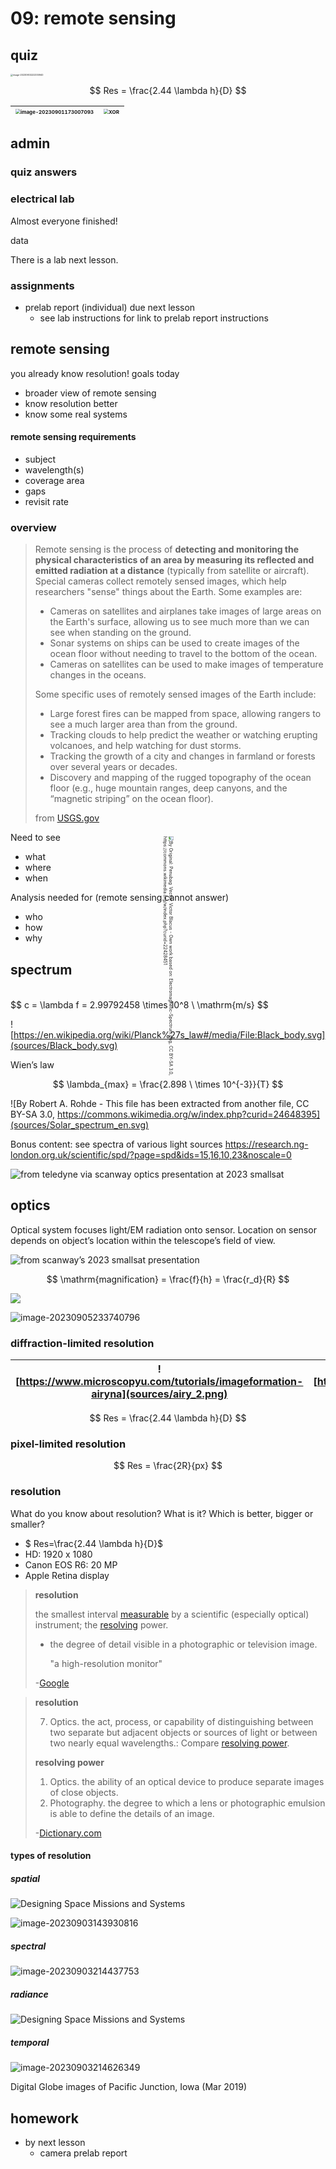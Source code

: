 # 09: remote sensing

## quiz

[1]: # (What is the name of the shape below? How is it related to resolution?)

<img src="sources/airy_disk.png" alt="image-20230903222330940" style="zoom:25%;" />

[1]: # (Calculate the diffraction-limited resolution for the visible-light sensor on Planet Labs’ Dove spacecraft. Dove is a 3U Cubesat. Altitude: 475 km. List your assumptions.)

$$
Res = \frac{2.44 \lambda h}{D}
$$

| <img src="sources/dove.png" alt="image-20230901173007093" style="zoom:50%;" /> | <img src="sources/visible_spectrum.svg" alt="XOR" style="zoom:50%;" /> |
| ------------------------------------------------------------ | ------------------------------------------------------------ |

## admin

### quiz answers

### electrical lab

Almost everyone finished!

data

There is a lab next lesson. 

### assignments

- prelab report (individual) due next lesson
  - see lab instructions for link to prelab report instructions
  



## remote sensing

you already know resolution! goals today

- broader view of remote sensing
- know resolution better
- know some real systems



#### remote sensing requirements

- subject
- wavelength(s)
- coverage area
- gaps
- revisit rate

### overview

> Remote sensing is the process of **detecting and monitoring the physical  characteristics of an area by measuring its reflected and emitted  radiation at a distance** (typically from satellite or aircraft). Special  cameras collect remotely sensed images, which help researchers "sense"  things about the Earth. Some examples are:
> 
> - Cameras on satellites and airplanes take images of large areas on  the Earth's surface, allowing us to see much more than we can see when  standing on the ground.
> - Sonar systems on ships can be used to create images of the ocean floor without needing to travel to the bottom of the ocean.
> - Cameras on satellites can be used to make images of temperature changes in the oceans.
> 
> Some specific uses of remotely sensed images of the Earth include:
> 
> - Large forest fires can be mapped from space, allowing rangers to see a much larger area than from the ground.
> - Tracking clouds to help predict the weather or watching erupting volcanoes, and help watching for dust storms.
> - Tracking the growth of a city and changes in farmland or forests over several years or decades.
> - Discovery and mapping of the rugged topography of the ocean floor  (e.g., huge mountain ranges, deep canyons, and the “magnetic striping”  on the ocean floor).
> 
> from [USGS.gov](https://www.usgs.gov/faqs/what-remote-sensing-and-what-it-used)

Need to see

- what
- where
- when

Analysis needed for (remote sensing cannot answer)

- who
- how
- why

## spectrum

<img src="sources/Electromagnetic-Spectrum.svg" alt="By Original: Penubag Vector: Victor Blacus - Own work based on: Electromagnetic-Spectrum.png, CC BY-SA 3.0, https://commons.wikimedia.org/w/index.php?curid=22428451" style="zoom:50%; transform:rotate(90deg);"/>
$$
c = \lambda f = 2.99792458 \times 10^8 \ \mathrm{m/s}
$$

![https://en.wikipedia.org/wiki/Planck%27s_law#/media/File:Black_body.svg](sources/Black_body.svg)

Wien’s law

$$
\lambda_{max} = \frac{2.898 \ \times 10^{-3}}{T}
$$

![By Robert A. Rohde - This file has been extracted from another file, CC BY-SA 3.0, https://commons.wikimedia.org/w/index.php?curid=24648395](sources/Solar_spectrum_en.svg)

Bonus content: see spectra of various light sources https://research.ng-london.org.uk/scientific/spd/?page=spd&ids=15,16,10,23&noscale=0 



![from teledyne via scanway optics presentation at 2023 smallsat](sources/sensor_chemistry.jpg)



## optics

Optical system focuses light/EM radiation onto sensor. Location on sensor depends on object’s location within the telescope’s field of view. 

![from scanway’s 2023 smallsat presentation](sources/optical_path.png)




$$
\mathrm{magnification} = \frac{f}{h} = \frac{r_d}{R}
$$

<img src="sources/camera_geometry.svg" >

![image-20230905233740796](sources/image-20230905233740796.png)

### diffraction-limited resolution

| ![https://www.microscopyu.com/tutorials/imageformation-airyna](sources/airy_2.png) | ![http://www.jb.man.ac.uk/public/im/clearly.html](sources/airy_3.png) |
| ------------------------------------------------------------ | ------------------------------------------------------------ |

$$
Res = \frac{2.44 \lambda h}{D}
$$



### pixel-limited resolution

$$
Res = \frac{2R}{px}
$$



### resolution



What do you know about resolution? What is it? Which is better, bigger or smaller?

- $ Res=\frac{2.44 \lambda h}{D}$
- HD: 1920 x 1080
- Canon EOS R6: 20 MP
- Apple Retina display



> **resolution**
> 
> the smallest interval [measurable](https://www.google.com/search?client=firefox-b-1-d&sa=X&sca_esv=562371431&biw=1468&bih=793&sxsrf=AB5stBhRirgKRaYNYEZAq4eVNPtXt4ulUA:1693771425006&q=measurable&si=ACFMAn9-5A9OMKPWcg180I9o9MndJuk7StA-r0Nd3r1VpzlBxaS-jhUiyKBx923vEnSjKqNHSXgnYdC7Jgzork5_KyoG09euWg%3D%3D&expnd=1) by a scientific (especially optical) instrument; the [resolving](https://www.google.com/search?client=firefox-b-1-d&sa=X&sca_esv=562371431&biw=1468&bih=793&sxsrf=AB5stBhRirgKRaYNYEZAq4eVNPtXt4ulUA:1693771425006&q=resolving&si=ACFMAn8hzZSJQsgXIYlkGc-z1vmpLzzqDb-HYA4Uzs8LHMyf4RUfQLskl7sb9mRXEdy6ujQUiSElCOVlpDx7Wea71hZH8miEkQ%3D%3D&expnd=1) power.
> 
> - the degree of detail visible in a photographic or television image.
>   
>   "a high-resolution monitor"
> 
> -[Google](https://www.google.com/search?client=firefox-b-1-d&sca_esv=562371431&sxsrf=AB5stBg7ExTFwPB-Wa67SGv4uuDN6e6kZg:1693771420248&q=resolution&si=ACFMAn-S_tFEbe5J-h2tG_x3DZ9e92yWcGP7rb3n1HUpTqqdaE-dCInGGlwX8_O3Y9CiviHXrfN_4APdt5TY7KFvsU12iHyDBxKhwH7z1UlQZBi7KRJPSMc%3D&expnd=1&sa=X&ved=2ahUKEwjhpNaeno-BAxX5AjQIHcAgDGEQ2v4IegUIIBDdAQ&biw=1468&bih=793&dpr=1.25)

> **resolution**
> 
> 7. Optics. the act, process, or  capability of distinguishing between two separate but adjacent objects  or sources of light or between two nearly equal wavelengths.: Compare [resolving power](https://www.dictionary.com/browse/resolving-power). 
> 
> **resolving power**
> 
> 1. Optics. the ability of an optical device to produce separate images of close objects.
> 2. Photography. the degree to which a lens or photographic emulsion is able to define the details of an image.
> 
> -[Dictionary.com](https://www.dictionary.com/browse/resolution)



#### types of resolution

##### spatial

![Designing Space Missions and Systems](sources/image-20230903143855021.png)

![image-20230903143930816](sources/image-20230903143930816.png)

##### spectral

![image-20230903214437753](sources/image-20230903214437753.png)

##### radiance

![Designing Space Missions and Systems](sources/image-20230903214533550.png)

##### temporal

![image-20230903214626349](sources/image-20230903214626349.png)

Digital Globe images of Pacific Junction, Iowa (Mar 2019)

## homework

- by next lesson
  - camera prelab report